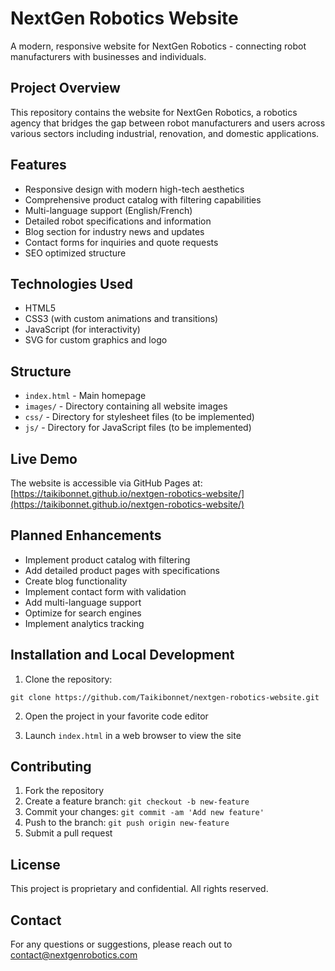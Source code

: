 # NextGen Robotics Website

A modern, responsive website for NextGen Robotics - connecting robot manufacturers with businesses and individuals.

## Project Overview

This repository contains the website for NextGen Robotics, a robotics agency that bridges the gap between robot manufacturers and users across various sectors including industrial, renovation, and domestic applications.

## Features

- Responsive design with modern high-tech aesthetics
- Comprehensive product catalog with filtering capabilities
- Multi-language support (English/French)
- Detailed robot specifications and information
- Blog section for industry news and updates
- Contact forms for inquiries and quote requests
- SEO optimized structure

## Technologies Used

- HTML5
- CSS3 (with custom animations and transitions)
- JavaScript (for interactivity)
- SVG for custom graphics and logo

## Structure

- `index.html` - Main homepage
- `images/` - Directory containing all website images
- `css/` - Directory for stylesheet files (to be implemented)
- `js/` - Directory for JavaScript files (to be implemented)

## Live Demo

The website is accessible via GitHub Pages at: [https://taikibonnet.github.io/nextgen-robotics-website/](https://taikibonnet.github.io/nextgen-robotics-website/)

## Planned Enhancements

- Implement product catalog with filtering
- Add detailed product pages with specifications
- Create blog functionality
- Implement contact form with validation
- Add multi-language support
- Optimize for search engines
- Implement analytics tracking

## Installation and Local Development

1. Clone the repository:
```
git clone https://github.com/Taikibonnet/nextgen-robotics-website.git
```

2. Open the project in your favorite code editor

3. Launch `index.html` in a web browser to view the site

## Contributing

1. Fork the repository
2. Create a feature branch: `git checkout -b new-feature`
3. Commit your changes: `git commit -am 'Add new feature'`
4. Push to the branch: `git push origin new-feature`
5. Submit a pull request

## License

This project is proprietary and confidential. All rights reserved.

## Contact

For any questions or suggestions, please reach out to [contact@nextgenrobotics.com](mailto:contact@nextgenrobotics.com)